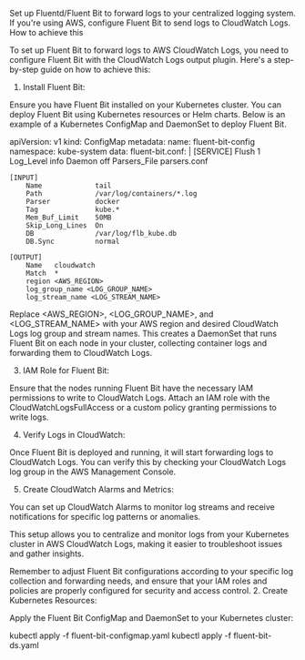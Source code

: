 Set up Fluentd/Fluent Bit to forward logs to your centralized logging system. If you're using AWS, configure Fluent Bit to send logs to CloudWatch Logs. How to achieve this

To set up Fluent Bit to forward logs to AWS CloudWatch Logs, you need to configure Fluent Bit with the CloudWatch Logs output plugin. Here's a step-by-step guide on how to achieve this:

1. Install Fluent Bit:

Ensure you have Fluent Bit installed on your Kubernetes cluster. You can deploy Fluent Bit using Kubernetes resources or Helm charts. Below is an example of a Kubernetes ConfigMap and DaemonSet to deploy Fluent Bit.

apiVersion: v1
kind: ConfigMap
metadata:
  name: fluent-bit-config
  namespace: kube-system
data:
  fluent-bit.conf: |
    [SERVICE]
        Flush        1
        Log_Level    info
        Daemon       off
        Parsers_File parsers.conf

    [INPUT]
        Name             tail
        Path             /var/log/containers/*.log
        Parser           docker
        Tag              kube.*
        Mem_Buf_Limit    50MB
        Skip_Long_Lines  On
        DB               /var/log/flb_kube.db
        DB.Sync          normal

    [OUTPUT]
        Name   cloudwatch
        Match  *
        region <AWS_REGION>
        log_group_name <LOG_GROUP_NAME>
        log_stream_name <LOG_STREAM_NAME>


Replace <AWS_REGION>, <LOG_GROUP_NAME>, and <LOG_STREAM_NAME> with your AWS region and desired CloudWatch Logs log group and stream names.
This creates a DaemonSet that runs Fluent Bit on each node in your cluster, collecting container logs and forwarding them to CloudWatch Logs.

3. IAM Role for Fluent Bit:

Ensure that the nodes running Fluent Bit have the necessary IAM permissions to write to CloudWatch Logs. Attach an IAM role with the CloudWatchLogsFullAccess or a custom policy granting permissions to write logs.

4. Verify Logs in CloudWatch:

Once Fluent Bit is deployed and running, it will start forwarding logs to CloudWatch Logs. You can verify this by checking your CloudWatch Logs log group in the AWS Management Console.

5. Create CloudWatch Alarms and Metrics:

You can set up CloudWatch Alarms to monitor log streams and receive notifications for specific log patterns or anomalies.

This setup allows you to centralize and monitor logs from your Kubernetes cluster in AWS CloudWatch Logs, making it easier to troubleshoot issues and gather insights.

Remember to adjust Fluent Bit configurations according to your specific log collection and forwarding needs, and ensure that your IAM roles and policies are properly configured for security and access control.
2. Create Kubernetes Resources:

Apply the Fluent Bit ConfigMap and DaemonSet to your Kubernetes cluster:

kubectl apply -f fluent-bit-configmap.yaml
kubectl apply -f fluent-bit-ds.yaml

